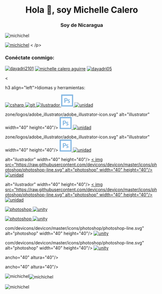 <h1 align="center">Hola 👋, soy Michelle Calero</h1>
<h3 align="center">Soy de Nicaragua</h3>

<p align="left"> <img src="https: //komarev.com/ghpvc/?username=michichel&label=Profile%20views&color=0e75b6&style=flat" alt="michichel" /> </p>

<p align="left"> <a href="https://github .com/ryo-ma/github-profile-trofeo"><img src="https://github-perfil-trofeo.vercel.app/?username=michichel" alt="michichel" /></a> < /p>

<h3 align="left">Conéctate conmigo:</h3>
<p align="left">
<a href="https://codesandbox.com/dayadri2101" target="blank"><img alinear = "centro" src="https://raw.githubusercontent.com/rahuldkjain/github-profile-readme-generator/master/src/images/icons/Social/codesandbox.svg" alt="dayadri2101" altura="30" ancho ="40" /></a>
<a href="https://fb.com/michelle calero aguirre" target="blank"><img align="center" src="https://raw.githubusercontent.com/rahuldkjain/github-profile-readme -generator/master/src/images/icons/Social/facebook.svg" alt="michelle calero aguirre" height="30" width="40" /></a> <a href="https://
instagram .com/dayadri05" target="blank"><img align="center" src="https://raw.githubusercontent.com/rahuldkjain/github-profile-readme-generator/master/src/images/icons/Social /instagram.svg" alt="dayadri05" height="30" width="40" /></a> </p>
<

h3 align="left">Idiomas y herramientas:</h3>
<p align="left"> <a href="https://www.w3schools.com/cs/" target="_blank" rel="noreferrer"> <img src="https://raw.githubusercontent. com/devicons/devicon/master/icons/csharp/csharp-original.svg" alt="csharp" width="40" height="40"/> </a> <a href="https://git- scm.com/" target="_blank" rel="noreferrer"> <img src="https://www.vectorlogo.zone/logos/git-scm/git-scm-icon.svg" alt="git" ancho="40" altura="40"/> </a> <a href="https://www.adobe.com/in/products/illustrator.html" target="_blank" rel="noreferrer"> <img src="https://www.vectorlogo.zone/logos/adobe_illustrator/adobe_illustrator-icon.svg" alt="ilustrador" width="40" height="40"/> </a> <a href="https://www.photoshop.com/ es" target="_blank" rel="noreferrer"> <img src="https://raw.githubusercontent.com/devicons/devicon/master/icons/photoshop/photoshop-line.svg" alt="photoshop" ancho ="40" height="40"/> </a> <a href="https://unity.com/" target="_blank" rel="noreferrer"> <img src="https://www .vectorlogo.zone/logos/unity3d/unity3d-icon.svg" alt="unidad" ancho="40" altura="40"/> </a> </p>zone/logos/adobe_illustrator/adobe_illustrator-icon.svg" alt="illustrator" width="40" height="40"/> </a> <a href="https://www.photoshop.com/en" target="_blank" rel="noreferrer"> <img src="https://raw.githubusercontent.com/devicons/devicon/master/icons/photoshop/photoshop-line.svg" alt="photoshop" width=" 40" height="40"/> </a> <a href="https://unity.com/" target="_blank" rel="noreferrer"> <img src="https://www.vectorlogo .zone/logos/unity3d/unity3d-icon.svg" alt="unidad" ancho="40" altura="40"/> </a> </p>zone/logos/adobe_illustrator/adobe_illustrator-icon.svg" alt="illustrator" width="40" height="40"/> </a> <a href="https://www.photoshop.com/en" target="_blank" rel="noreferrer"> <img src="https://raw.githubusercontent.com/devicons/devicon/master/icons/photoshop/photoshop-line.svg" alt="photoshop" width=" 40" height="40"/> </a> <a href="https://unity.com/" target="_blank" rel="noreferrer"> <img src="https://www.vectorlogo .zone/logos/unity3d/unity3d-icon.svg" alt="unidad" ancho="40" altura="40"/> </a> </p>alt="ilustrador" width="40" height="40"/> </a> <a href="https://www.photoshop.com/en" target="_blank" rel="noreferrer"> < img src="https://raw.githubusercontent.com/devicons/devicon/master/icons/photoshop/photoshop-line.svg" alt="photoshop" width="40" height="40"/> </a > <a href="https://unity.com/" target="_blank" rel="noreferrer"> <img src="https://www.vectorlogo.zone/logos/unity3d/unity3d-icon.svg " alt="unidad" ancho="40" altura="40"/> </a> </p>alt="ilustrador" width="40" height="40"/> </a> <a href="https://www.photoshop.com/en" target="_blank" rel="noreferrer"> < img src="https://raw.githubusercontent.com/devicons/devicon/master/icons/photoshop/photoshop-line.svg" alt="photoshop" width="40" height="40"/> </a > <a href="https://unity.com/" target="_blank" rel="noreferrer"> <img src="https://www.vectorlogo.zone/logos/unity3d/unity3d-icon.svg " alt="unidad" ancho="40" altura="40"/> </a> </p><a href="https://www.photoshop.com/en" target="_blank" rel="noreferrer"> <img src="https://raw.githubusercontent.com/devicons/devicon/master/icons /photoshop/photoshop-line.svg" alt="photoshop" width="40" height="40"/> </a> <a href="https://unity.com/" target="_blank" rel ="noreferrer"> <img src="https://www.vectorlogo.zone/logos/unity3d/unity3d-icon.svg" alt="unity" width="40" height="40"/> </a > </p><a href="https://www.photoshop.com/en" target="_blank" rel="noreferrer"> <img src="https://raw.githubusercontent.com/devicons/devicon/master/icons /photoshop/photoshop-line.svg" alt="photoshop" width="40" height="40"/> </a> <a href="https://unity.com/" target="_blank" rel ="noreferrer"> <img src="https://www.vectorlogo.zone/logos/unity3d/unity3d-icon.svg" alt="unity" width="40" height="40"/> </a > </p>com/devicons/devicon/master/icons/photoshop/photoshop-line.svg" alt="photoshop" width="40" height="40"/> </a> <a href="https://unity. com/" target="_blank" rel="noreferrer"> <img src="https://www.vectorlogo.zone/logos/unity3d/unity3d-icon.svg" alt="unity" width="40" height ="40"/> </a> </p>com/devicons/devicon/master/icons/photoshop/photoshop-line.svg" alt="photoshop" width="40" height="40"/> </a> <a href="https://unity. com/" target="_blank" rel="noreferrer"> <img src="https://www.vectorlogo.zone/logos/unity3d/unity3d-icon.svg" alt="unity" width="40" height ="40"/> </a> </p>ancho="40" altura="40"/> </a> </p>ancho="40" altura="40"/> </a> </p>

<p><img align="left" src="https://github-readme-stats.vercel.app/api/top-langs?username=michichel&show_icons=true&locale=en&layout=compact" alt="michichel" /> </p>

<p> <img align="center" src="https://github-readme-stats.vercel.app/api?username=michichel&show_icons=true&locale=en" alt="michichel" /> </p>

<p><img align="center" src="https://github-readme-streak-stats.herokuapp.com/?user=michichel&" alt="michichel" /></p>

